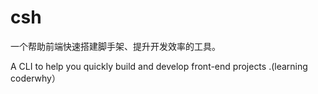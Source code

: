 # csh
 一个帮助前端快速搭建脚手架、提升开发效率的工具。
 
 
 A CLI  to help you quickly build and develop front-end projects .(learning coderwhy）
 
